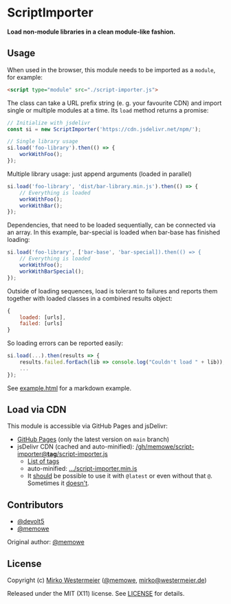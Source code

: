 # ScriptImporter

**Load non-module libraries in a clean module-like fashion.**

## Usage

When used in the browser, this module needs to be imported as a `module`, for example:

```html
<script type="module" src="./script-importer.js">
```

The class can take a URL prefix string (e. g. your favourite CDN) and import single or multiple modules at a time. Its `load` method returns a promise:

```javascript
// Initialize with jsdelivr
const si = new ScriptImporter('https://cdn.jsdelivr.net/npm/');

// Single library usage
si.load('foo-library').then(() => {
    workWithFoo();
});
```

Multiple library usage: just append arguments (loaded in parallel)

```javascript
si.load('foo-library', 'dist/bar-library.min.js').then(() => {
    // Everything is loaded
    workWithFoo();
    workWithBar();
});
```

Dependencies, that need to be loaded sequentially, can be connected via an array. In this example, bar-special is loaded when bar-base has finished loading:

```javascript
si.load('foo-library', ['bar-base', 'bar-special]).then(() => {
    // Everything is loaded
    workWithFoo();
    workWithBarSpecial();
});
```

Outside of loading sequences, load is tolerant to failures and reports them together with loaded classes in a combined results object:

```javascript
{
    loaded: [urls],
    failed: [urls]
}
```

So loading errors can be reported easily:

```javascript
si.load(...).then(results => {
    results.failed.forEach(lib => console.log("Couldn't load " + lib));
    ...
});
```

See [example.html][example] for a markdown example.

## Load via CDN

This module is accessible via GitHub Pages and jsDelivr:

- [GitHub Pages][ghp] (only the latest version on `main` branch)
- jsDelivr CDN (cached and auto-minified): [/gh/memowe/script-importer@**tag**/script-importer.js][jsd]
    - [List of tags][sitags]
    - auto-minified: [.../script-importer.min.js][jsdmin]
    - It [should][jsdgh] be possible to use it with `@latest` or even without that `@`. Sometimes it [doesn't][jsdbug].

## Contributors

- [\@devolt5][devolt5]
- [\@memowe][mgh]

Original author: [\@memowe][mgh]

## License

Copyright (c) [Mirko Westermeier][mirko] ([\@memowe][mgh], [mirko@westermeier.de][mmail])

Released under the MIT (X11) license. See [LICENSE][mit] for details.

[example]: example.html
[ghp]: https://memowe.github.io/script-importer/script-importer.js
[jsd]: https://cdn.jsdelivr.net/gh/memowe/script-importer@v0.2/script-importer.js
[sitags]: https://github.com/memowe/script-importer/tags
[jsdmin]: https://cdn.jsdelivr.net/gh/memowe/script-importer@v0.2/script-importer.min.js
[jsdgh]: https://www.jsdelivr.com/?docs=gh
[jsdbug]: https://github.com/jsdelivr/jsdelivr/issues/18216
[devolt5]: https://github.com/devolt5
[mgh]: https://github.com/memowe
[mirko]: https://mirko.westermeier.de
[mmail]: mailto:mirko@westermeier.de
[mit]: LICENSE
